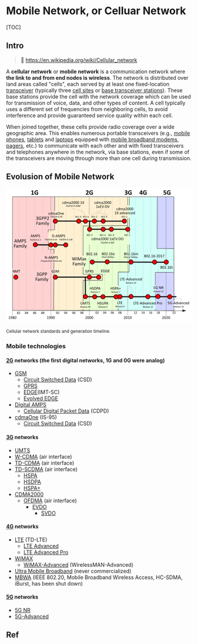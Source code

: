 # Mobile Network, or Celluar Network

[TOC]



## Intro

> :link: https://en.wikipedia.org/wiki/Cellular_network

A **cellular network** or **mobile network** is a communication network where **the link to and from end nodes is wireless**. The network is distributed over land areas called "cells", each served by at least one fixed-location [transceiver](https://en.wikipedia.org/wiki/Transceiver) (typically three [cell sites](https://en.wikipedia.org/wiki/Cell_site) or [base transceiver stations](https://en.wikipedia.org/wiki/Base_transceiver_station)). These base stations provide the cell with the network coverage which can be used for transmission of voice, data, and other types of content. A cell typically uses a different set of frequencies from neighboring cells, to avoid interference and provide guaranteed service quality within each cell. 

When joined together, these cells provide radio coverage over a wide geographic area. This enables numerous portable transceivers (e.g., [mobile phones](https://en.wikipedia.org/wiki/Mobile_phone), [tablets](https://en.wikipedia.org/wiki/Tablet_computer) and [laptops](https://en.wikipedia.org/wiki/Laptop) equipped with [mobile broadband modems](https://en.wikipedia.org/wiki/Mobile_broadband_modem), [pagers](https://en.wikipedia.org/wiki/Pager), etc.) to communicate with each other and with fixed transceivers and telephones anywhere in the network, via base stations, even if some of the transceivers are moving through more than one cell during transmission.



## Evolusion of Mobile Network

![img](../../../../Assets/Pics/1920px-Cellular_network_standards_and_generation_timeline.svg.png)

<small>Cellular network standards and generation timeline.</small>



### Mobile technologies

#### [2G](https://en.wikipedia.org/wiki/2G) networks (the first digital networks, 1G and 0G were analog)

- [GSM](https://en.wikipedia.org/wiki/GSM)
  - [Circuit Switched Data](https://en.wikipedia.org/wiki/Circuit_Switched_Data) (CSD)
  - [GPRS](https://en.wikipedia.org/wiki/GPRS)
  - [EDGE](https://en.wikipedia.org/wiki/EDGE)(IMT-SC)
  - [Evolved EDGE](https://en.wikipedia.org/wiki/Evolved_EDGE)
- [Digital AMPS](https://en.wikipedia.org/wiki/Digital_AMPS)
  - [Cellular Digital Packet Data](https://en.wikipedia.org/wiki/Cellular_Digital_Packet_Data) (CDPD)
- [cdmaOne](https://en.wikipedia.org/wiki/CdmaOne) (IS-95)
  - [Circuit Switched Data](https://en.wikipedia.org/wiki/Circuit_Switched_Data) (CSD)

#### [3G](https://en.wikipedia.org/wiki/3G) networks

-  [UMTS](https://en.wikipedia.org/wiki/UMTS)
  - [W-CDMA](https://en.wikipedia.org/wiki/W-CDMA) (air interface)
  - [TD-CDMA](https://en.wikipedia.org/wiki/TD-CDMA) (air interface)
  - [TD-SCDMA](https://en.wikipedia.org/wiki/TD-SCDMA) (air interface)
    - [HSPA](https://en.wikipedia.org/wiki/High_Speed_Packet_Access)
    - [HSDPA](https://en.wikipedia.org/wiki/HSDPA)
    - [HSPA+](https://en.wikipedia.org/wiki/HSPA%2B)
- [CDMA2000](https://en.wikipedia.org/wiki/CDMA2000)
  - [OFDMA](https://en.wikipedia.org/wiki/OFDMA) (air interface)
    - [EVDO](https://en.wikipedia.org/wiki/EVDO)
      - [SVDO](https://en.wikipedia.org/wiki/SVDO)

#### [4G](https://en.wikipedia.org/wiki/4G) networks

- [LTE](https://en.wikipedia.org/wiki/LTE_(telecommunication)) (TD-LTE)
  - [LTE Advanced](https://en.wikipedia.org/wiki/LTE_Advanced)
  - [LTE Advanced Pro](https://en.wikipedia.org/wiki/LTE_Advanced_Pro)
- [WiMAX](https://en.wikipedia.org/wiki/WiMAX)
  - [WiMAX-Advanced](https://en.wikipedia.org/wiki/WiMAX-Advanced) (WirelessMAN-Advanced)
- [Ultra Mobile Broadband](https://en.wikipedia.org/wiki/Ultra_Mobile_Broadband) (never commercialized)
- [MBWA](https://en.wikipedia.org/wiki/IEEE_802.20) (IEEE 802.20, Mobile Broadband Wireless Access, HC-SDMA, iBurst, has been shut down)

#### [5G](https://en.wikipedia.org/wiki/5G) networks

- [5G NR](https://en.wikipedia.org/wiki/5G_NR)
- [5G-Advanced](https://en.wikipedia.org/wiki/5G-Advanced)



## Ref

